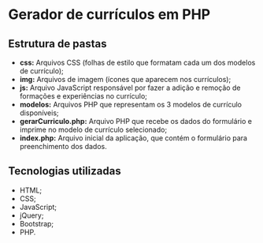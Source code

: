 # Gerador de currículos em PHP

## Estrutura de pastas

- **css:** Arquivos CSS (folhas de estilo que formatam cada um dos modelos de currículo);
- **img:** Arquivos de imagem (ícones que aparecem nos currículos);
- **js:** Arquivo JavaScript responsável por fazer a adição e remoção de formações e experiências no currículo;
- **modelos:** Arquivos PHP que representam os 3 modelos de currículo disponíveis;
- **gerarCurriculo.php:** Arquivo PHP que recebe os dados do formulário e imprime no modelo de currículo selecionado;
- **index.php:** Arquivo inicial da aplicação, que contém o formulário para preenchimento dos dados.

## Tecnologias utilizadas

- HTML;
- CSS;
- JavaScript;
- jQuery;
- Bootstrap;
- PHP.